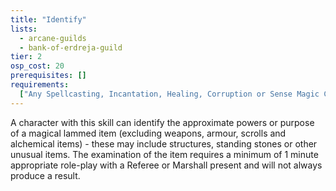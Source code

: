 ```yaml
---
title: "Identify"
lists:
  - arcane-guilds
  - bank-of-erdreja-guild
tier: 2
osp_cost: 20
prerequisites: []
requirements:
  ["Any Spellcasting, Incantation, Healing, Corruption or Sense Magic CS"]
---
```


A character with this skill can identify the approximate powers or purpose of a magical lammed item (excluding weapons, armour, scrolls and alchemical items) - these may include structures, standing stones or other unusual items. The examination of the item requires a minimum of 1 minute appropriate role-play with a Referee or Marshall present and will not always produce a result.
